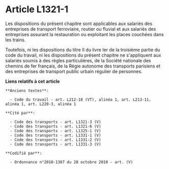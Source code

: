 # Article L1321-1

Les dispositions du présent chapitre sont applicables aux salariés des entreprises de transport ferroviaire, routier ou
fluvial et aux salariés des entreprises assurant la restauration ou exploitant les places couchées dans les trains.

Toutefois, ni les dispositions du titre II du livre Ier de la troisième partie du code du travail, ni les dispositions du
présent chapitre ne s'appliquent aux salariés soumis à des règles particulières, de la Société nationale des chemins de fer
français, de la Régie autonome des transports parisiens et des entreprises de transport public urbain régulier de personnes.

**Liens relatifs à cet article**

	**Anciens textes**:

	  - Code du travail - art. L212-18 (VT), alinéa 1, art. L213-11, alinéa 1, art. L220-3, alinéa 1

	**Cité par**:

	  - Code des transports - art. L1321-3 (V)
	  - Code des transports - art. L1321-6 (V)
	  - Code des transports - art. L1325-1 (V)
	  - Code des transports - art. L1331-1 (V)
	  - Code des transports - art. L1331-2 (V)
	  - Code des transports - art. L1331-3 (V)

	**Codifié par**:

	  - Ordonnance n°2010-1307 du 28 octobre 2010 - art. (V)
